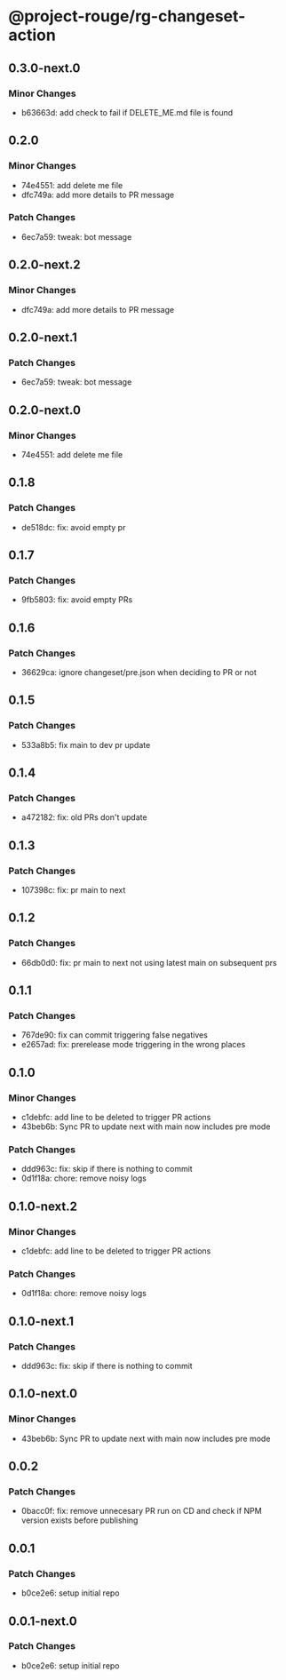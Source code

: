 # @project-rouge/rg-changeset-action

## 0.3.0-next.0

### Minor Changes

- b63663d: add check to fail if DELETE_ME.md file is found

## 0.2.0

### Minor Changes

- 74e4551: add delete me file
- dfc749a: add more details to PR message

### Patch Changes

- 6ec7a59: tweak: bot message

## 0.2.0-next.2

### Minor Changes

- dfc749a: add more details to PR message

## 0.2.0-next.1

### Patch Changes

- 6ec7a59: tweak: bot message

## 0.2.0-next.0

### Minor Changes

- 74e4551: add delete me file

## 0.1.8

### Patch Changes

- de518dc: fix: avoid empty pr

## 0.1.7

### Patch Changes

- 9fb5803: fix: avoid empty PRs

## 0.1.6

### Patch Changes

- 36629ca: ignore changeset/pre.json when deciding to PR or not

## 0.1.5

### Patch Changes

- 533a8b5: fix main to dev pr update

## 0.1.4

### Patch Changes

- a472182: fix: old PRs don't update

## 0.1.3

### Patch Changes

- 107398c: fix: pr main to next

## 0.1.2

### Patch Changes

- 66db0d0: fix: pr main to next not using latest main on subsequent prs

## 0.1.1

### Patch Changes

- 767de90: fix can commit triggering false negatives
- e2657ad: fix: prerelease mode triggering in the wrong places

## 0.1.0

### Minor Changes

- c1debfc: add line to be deleted to trigger PR actions
- 43beb6b: Sync PR to update next with main now includes pre mode

### Patch Changes

- ddd963c: fix: skip if there is nothing to commit
- 0d1f18a: chore: remove noisy logs

## 0.1.0-next.2

### Minor Changes

- c1debfc: add line to be deleted to trigger PR actions

### Patch Changes

- 0d1f18a: chore: remove noisy logs

## 0.1.0-next.1

### Patch Changes

- ddd963c: fix: skip if there is nothing to commit

## 0.1.0-next.0

### Minor Changes

- 43beb6b: Sync PR to update next with main now includes pre mode

## 0.0.2

### Patch Changes

- 0bacc0f: fix: remove unnecesary PR run on CD and check if NPM version exists before publishing

## 0.0.1

### Patch Changes

- b0ce2e6: setup initial repo

## 0.0.1-next.0

### Patch Changes

- b0ce2e6: setup initial repo
